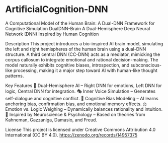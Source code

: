 # ArtificialCognition-DNN

A Computational Model of the Human Brain: A Dual-DNN Framework for Cognitive Simulation
DualDNN-Brain
A Dual-Hemisphere Deep Neural Network (DNN) Inspired by Human Cognition

Description
This project introduces a bio-inspired AI brain model, simulating the left and right hemispheres of the human brain using a dual-DNN structure. A third central DNN (CC-DNN) acts as a mediator, mimicking the corpus callosum to integrate emotional and rational decision-making. The model naturally exhibits cognitive biases, introspection, and subconscious-like processing, making it a major step toward AI with human-like thought patterns.

Key Features
🧠 Dual-Hemisphere AI – Right DNN for emotions, Left DNN for logic, Central DNN for integration.
🎭 Inner Voice Simulation – Generates self-dialogue and cognitive conflict.
🎯 Cognitive Bias Modeling – AI learns anchoring bias, confirmation bias, and emotional memory effects.
⚖ Emotion vs. Logic Weighing – Dynamically balances rationality and intuition.
🔬 Inspired by Neuroscience & Psychology – Based on theories from Kahneman, Gazzaniga, Damasio, and Freud.

License
This project is licensed under Creative Commons Attribution 4.0 International (CC BY 4.0).
https://zenodo.org/records/14957375
